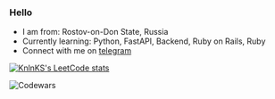### Hello
- I am from: Rostov-on-Don State, Russia
- Currently learning: Python, FastAPI, Backend, Ruby on Rails, Ruby
- Connect with me on [telegram](https://t.me/mchtcl)
  
[![KnlnKS's LeetCode stats](https://leetcode-stats-six.vercel.app/?username=synthematik&theme=dark)](https://github.com/KnlnKS/leetcode-stats)

![Codewars](https://github.r2v.ch/codewars?user=synthematik&theme=gradient)

